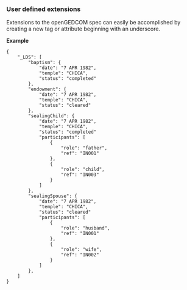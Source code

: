 ### User defined extensions
Extensions to the openGEDCOM spec can easily be accomplished by creating a new tag or attribute beginning with an underscore.

**Example**
```
{
	"_LDS": [
		"baptism": {
			"date": "7 APR 1982",
			"temple": "CHICA",
			"status": "completed"
		},
		"endowment": {
			"date": "7 APR 1982",
			"temple": "CHICA",
			"status": "cleared"
		},
		"sealingChild": {
			"date": "7 APR 1982",
			"temple": "CHICA",
			"status": "completed"
			"participants": [
				{
					"role": "father",
					"ref": "IN001"
				},
				{
					"role": "child",
					"ref": "IN003"
				}
			]
		},
		"sealingSpouse": {
			"date": "7 APR 1982",
			"temple": "CHICA",
			"status": "cleared"
			"participants": [
				{
					"role": "husband",
					"ref": "IN001"
				},
				{
					"role": "wife",
					"ref": "IN002"
				}
			]
		},
	]
}
```